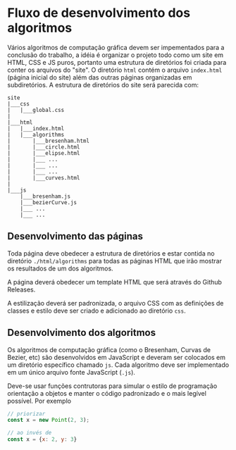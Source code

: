 # Fluxo de desenvolvimento dos algoritmos

Vários algoritmos de computação gráfica devem ser impementados para a conclusão
do trabalho, a idéia é organizar o projeto todo como um site em HTML, CSS e JS
puros, portanto uma estrutura de diretórios foi criada para conter os arquivos
do "site". O diretório `html` contém o arquivo `index.html` (página inicial do
site) além das outras páginas organizadas em subdiretórios. A estrutura de 
diretórios do site será parecida com:

```text
site
|___css
|   |___global.css
|
|___html
|   |___index.html
|   |___algorithms
|       |___bresenham.html
|       |___circle.html
|       |___elipse.html
|       |___ ...
|       |___ ...
|       |___ ...
|       |___curves.html
|
|___js
    |___bresenham.js
    |___bezierCurve.js
    |___ ...
    |___ ...
```

## Desenvolvimento das páginas

Toda página deve obedecer a estrutura de diretórios e estar contida no diretório
`./html/algorithms` para todas as páginas HTML que irão mostrar os resultados de
um dos algoritmos.

A página deverá obedecer um template HTML que será através do Github Releases.

A estilização deverá ser padronizada, o arquivo CSS com as definições de classes
e estilo deve ser criado e adicionado ao diretório `css`.

## Desenvolvimento dos algoritmos

Os algoritmos de computação gráfica (como o Bresenham, Curvas de Bezier, etc)
são desenvolvidos em JavaScript e deveram ser colocados em um diretório
específico chamado `js`. Cada algoritmo deve ser implementado em um único
arquivo fonte JavaScript (`.js`).

Deve-se usar funções contrutoras para simular o estilo de programação orientação
a objetos e manter o código padronizado e o mais legível possível. Por exemplo

```js
// priorizar
const x = new Point(2, 3);

// ao invés de 
const x = {x: 2, y: 3}
```

